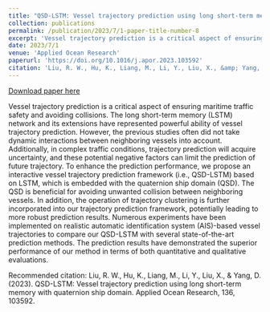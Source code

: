 ```yaml
---
title: "QSD-LSTM: Vessel trajectory prediction using long short-term memory with quaternion ship domain"
collection: publications
permalink: /publication/2023/7/1-paper-title-number-8
excerpt: 'Vessel trajectory prediction is a critical aspect of ensuring maritime traffic safety and avoiding collisions. The long short-term memory (LSTM) network and its extensions have represented powerful ability of vessel trajectory prediction. However, the previous studies often did not take dynamic interactions between neighboring vessels into account. Additionally, in complex traffic conditions, trajectory prediction will acquire uncertainty, and these potential negative factors can limit the prediction of future trajectory. To enhance the prediction performance, we propose an interactive vessel trajectory prediction framework (i.e., QSD-LSTM) based on LSTM, which is embedded with the quaternion ship domain (QSD). The QSD is beneficial for avoiding unwanted collision between neighboring vessels. In addition, the operation of trajectory clustering is further incorporated into our trajectory prediction framework, potentially leading to more robust prediction results. Numerous experiments have been implemented on realistic automatic identification system (AIS)-based vessel trajectories to compare our QSD-LSTM with several state-of-the-art prediction methods. The prediction results have demonstrated the superior performance of our method in terms of both quantitative and qualitative evaluations.'
date: 2023/7/1
venue: 'Applied Ocean Research'
paperurl: 'https://doi.org/10.1016/j.apor.2023.103592'
citation: 'Liu, R. W., Hu, K., Liang, M., Li, Y., Liu, X., &amp; Yang, D. (2023). QSD-LSTM: Vessel trajectory prediction using long short-term memory with quaternion ship domain. Applied Ocean Research, 136, 103592.'
---
```


<a href='https://doi.org/10.1016/j.apor.2023.103592'>Download paper here</a>

Vessel trajectory prediction is a critical aspect of ensuring maritime traffic safety and avoiding collisions. The long short-term memory (LSTM) network and its extensions have represented powerful ability of vessel trajectory prediction. However, the previous studies often did not take dynamic interactions between neighboring vessels into account. Additionally, in complex traffic conditions, trajectory prediction will acquire uncertainty, and these potential negative factors can limit the prediction of future trajectory. To enhance the prediction performance, we propose an interactive vessel trajectory prediction framework (i.e., QSD-LSTM) based on LSTM, which is embedded with the quaternion ship domain (QSD). The QSD is beneficial for avoiding unwanted collision between neighboring vessels. In addition, the operation of trajectory clustering is further incorporated into our trajectory prediction framework, potentially leading to more robust prediction results. Numerous experiments have been implemented on realistic automatic identification system (AIS)-based vessel trajectories to compare our QSD-LSTM with several state-of-the-art prediction methods. The prediction results have demonstrated the superior performance of our method in terms of both quantitative and qualitative evaluations.

Recommended citation: Liu, R. W., Hu, K., Liang, M., Li, Y., Liu, X., & Yang, D. (2023). QSD-LSTM: Vessel trajectory prediction using long short-term memory with quaternion ship domain. Applied Ocean Research, 136, 103592.